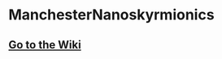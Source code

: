 # ManchesterNanoskyrmionics

## [Go to the Wiki](https://github.com/LiamPanchaud/ManchesterNanoskyrmionics/wiki)
